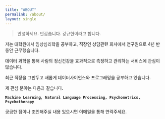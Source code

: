 ```yaml
---
title: "ABOUT"
permalink: /about/
layout: single
---
```



> 안녕하세요. 반갑습니다. 강규현이라고 합니다.

저는 대학원에서 임상심리학을 공부하고, 직장인 상담관련 회사에서 연구원으로 4년 반동안 근무했습니다.

데이터 과학을 통해 사람의 정신건강을 효과적으로 측정하고 관리하는 서비스에 관심이 많습니다.

최근 직장을 그만두고 새롭게 데이터사이언스와 프로그래밍을 공부하고 있습니다.

제 관심 분야는 다음과 같습니다.


**`Machine Learning, Natural Language Processing, Psychometrics, Psychotherapy`**

궁금한 점이나 조언해주실 내용 있으시면 이메일을 통해 연락주세요.

